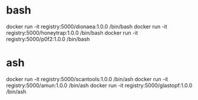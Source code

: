 # bash
docker run -it registry:5000/dionaea:1.0.0 /bin/bash
docker run -it registry:5000/honeytrap:1.0.0 /bin/bash
docker run -it registry:5000/p0f2:1.0.0 /bin/bash

# ash
docker run -it registry:5000/scantools:1.0.0 /bin/ash
docker run -it registry:5000/amun:1.0.0 /bin/ash
docker run -it registry:5000/glastopf:1.0.0 /bin/ash


